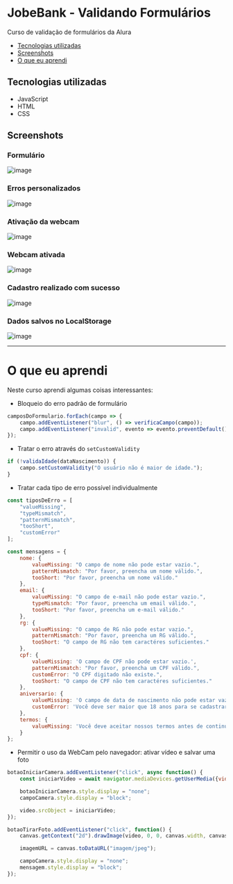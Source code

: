# JobeBank - Validando Formulários

Curso de validação de formulários da Alura

<!--ts-->
   * [Tecnologias utilizadas](#Tecnologias-utilizadas)
   * [Screenshots](#Screenshots)
   * [O que eu aprendi](#O-que-eu-aprendi)
<!--te-->

## Tecnologias utilizadas
* JavaScript
* HTML
* CSS

## Screenshots

### Formulário
![image](https://user-images.githubusercontent.com/109925623/223412251-7d695d93-2595-41bc-a07e-827c8d3220fc.png)

### Erros personalizados
![image](https://user-images.githubusercontent.com/109925623/223412457-cfcea938-2b62-493e-9262-5585c7fb225d.png)

### Ativação da webcam
![image](https://user-images.githubusercontent.com/109925623/223412549-0456d0d3-6d9d-4cf2-99e9-01fb951e8e89.png)

### Webcam ativada
![image](https://user-images.githubusercontent.com/109925623/223412636-52079fc3-c56b-43d6-a5c8-cdf2774377f9.png)

### Cadastro realizado com sucesso
![image](https://user-images.githubusercontent.com/109925623/223412705-6bee0453-d391-482f-9cbd-817f7549e017.png)

### Dados salvos no LocalStorage
![image](https://user-images.githubusercontent.com/109925623/223413048-38ff7cfd-46a0-4fdb-b753-796686d19e31.png)


---

# O que eu aprendi

Neste curso aprendi algumas coisas interessantes:

- Bloqueio do erro padrão de formulário
```js
camposDoFormulario.forEach(campo => {
    campo.addEventListener("blur", () => verificaCampo(campo));
    campo.addEventListener("invalid", evento => evento.preventDefault()); // Bloqueia o pop-up de erro padrão do formulário
});
```

- Tratar o erro através do ```setCustomValidity```
```js
if (!validaIdade(dataNascimento)) {
    campo.setCustomValidity("O usuário não é maior de idade.");
}
```

- Tratar cada tipo de erro possível individualmente
```js
const tiposDeErro = [
    "valueMissing",
    "typeMismatch",
    "patternMismatch",
    "tooShort",
    "customError"
];

const mensagens = {
    nome: {
        valueMissing: "O campo de nome não pode estar vazio.",
        patternMismatch: "Por favor, preencha um nome válido.",
        tooShort: "Por favor, preencha um nome válido."
    },
    email: {
        valueMissing: "O campo de e-mail não pode estar vazio.",
        typeMismatch: "Por favor, preencha um email válido.",
        tooShort: "Por favor, preencha um e-mail válido."
    },
    rg: {
        valueMissing: "O campo de RG não pode estar vazio.",
        patternMismatch: "Por favor, preencha um RG válido.",
        tooShort: "O campo de RG não tem caractéres suficientes."
    },
    cpf: {
        valueMissing: 'O campo de CPF não pode estar vazio.',
        patternMismatch: "Por favor, preencha um CPF válido.",
        customError: "O CPF digitado não existe.",
        tooShort: "O campo de CPF não tem caractéres suficientes."
    },
    aniversario: {
        valueMissing: 'O campo de data de nascimento não pode estar vazio.',
        customError: 'Você deve ser maior que 18 anos para se cadastrar.'
    },
    termos: {
        valueMissing: 'Você deve aceitar nossos termos antes de continuar.',
    }
};
```
- Permitir o uso da WebCam pelo navegador: ativar vídeo e salvar uma foto
```js
botaoIniciarCamera.addEventListener("click", async function() {
    const iniciarVideo = await navigator.mediaDevices.getUserMedia({video: true, audio: false});

    botaoIniciarCamera.style.display = "none";
    campoCamera.style.display = "block";

    video.srcObject = iniciarVideo;
});

botaoTirarFoto.addEventListener("click", function() {
    canvas.getContext("2d").drawImage(video, 0, 0, canvas.width, canvas.height);

    imagemURL = canvas.toDataURL("imagem/jpeg");

    campoCamera.style.display = "none";
    mensagem.style.display = "block";
});
```
